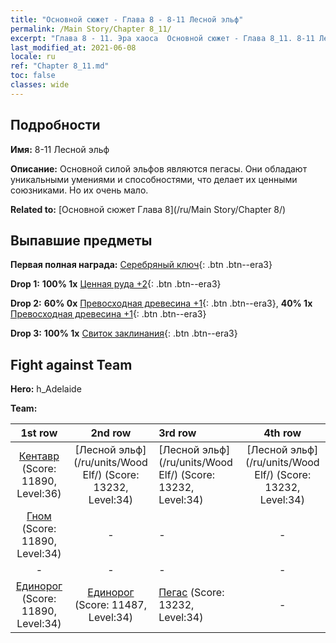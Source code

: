 ```yaml
---
title: "Основной сюжет - Глава 8 - 8-11 Лесной эльф"
permalink: /Main Story/Chapter 8_11/
excerpt: "Глава 8 - 11. Эра хаоса  Основной сюжет - Глава 8_11. 8-11 Лесной эльф"
last_modified_at: 2021-06-08
locale: ru
ref: "Chapter 8_11.md"
toc: false
classes: wide
---
```


## Подробности

 **Имя:** 8-11 Лесной эльф

 **Описание:** Основной силой эльфов являются пегасы. Они обладают уникальными умениями и способностями, что делает их ценными союзниками. Но их очень мало.

 **Related to:** [Основной сюжет Глава 8](/ru/Main Story/Chapter 8/)

## Выпавшие предметы

 **Первая полная награда:** [Серебряный ключ](/ItemsRU/con_693/){: .btn .btn--era3}

 **Drop 1:** **100% 1x** [Ценная руда +2](/ItemsRU/mat_26/){: .btn .btn--era3}

 **Drop 2:** **60% 0x** [Превосходная древесина +1](/ItemsRU/mat_20/){: .btn .btn--era3}, **40% 1x** [Превосходная древесина +1](/ItemsRU/mat_20/){: .btn .btn--era3}

 **Drop 3:** **100% 1x** [Свиток заклинания](/ItemsRU/con_694/){: .btn .btn--era3}


## Fight against Team
 **Hero:** h_Adelaide

 **Team:**


  | 1st row | 2nd row | 3rd row | 4th row |
  |:----:|:----:|:----|:----:|
  | [Кентавр](/ru/units/Centaur/) (Score: 11890, Level:36)  | [Лесной эльф](/ru/units/Wood Elf/) (Score: 13232, Level:34)  | [Лесной эльф](/ru/units/Wood Elf/) (Score: 13232, Level:34)  | [Лесной эльф](/ru/units/Wood Elf/) (Score: 13232, Level:34)  |
  | [Гном](/ru/units/Dwarf/) (Score: 11890, Level:34)  | - | - | - |
  | - | - | - | - |
  | [Единорог](/ru/units/Unicorn/) (Score: 11890, Level:34)  | [Единорог](/ru/units/Unicorn/) (Score: 11487, Level:34)  | [Пегас](/ru/units/Pegasus/) (Score: 13232, Level:34)  | - |


